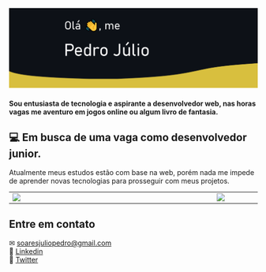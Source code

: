 <img src="https://github.com/pjulioss/pjulioss/blob/master/git.png">  

#### Sou entusiasta de tecnologia e aspirante a desenvolvedor web, nas horas vagas me aventuro em jogos online ou algum livro de fantasia.

## 💻 Em busca de uma vaga como desenvolvedor junior.  

Atualmente meus estudos estão com base na web, porém nada me impede de aprender novas tecnologias para prosseguir com meus projetos. 

<center>
<table>
    <tr>
        <td><img width="400px" align="left" src="https://github-readme-stats.vercel.app/api/top-langs/?username=pjulioss&hide=html&layout=compact" /></td>
        <td><img width="495px" align="left" src="https://github-readme-stats.vercel.app/api?username=pjulioss&show_icons=true"/></td>
    </tr>   
</table>
</center> 

## Entre em contato
✉ soaresjuliopedro@gmail.com  
👔 [Linkedin](https://www.linkedin.com/in/pjulioss/)  
🔹 [Twitter](https://www.twitter.com/pjulioss)
